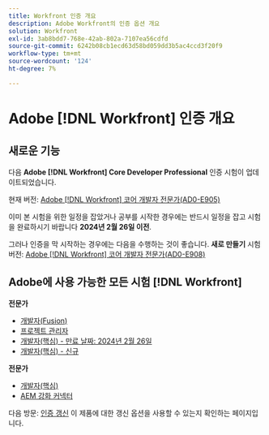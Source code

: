 ```yaml
---
title: Workfront 인증 개요
description: Adobe Workfront의 인증 옵션 개요
solution: Workfront
exl-id: 3ab8bdd7-768e-42ab-802a-7107ea56cdfd
source-git-commit: 6242b08cb1ecd63d58bd059dd3b5ac4ccd3f20f9
workflow-type: tm+mt
source-wordcount: '124'
ht-degree: 7%

---
```


# Adobe [!DNL Workfront] 인증 개요

## 새로운 기능

다음 **Adobe [!DNL Workfront] Core Developer Professional** 인증 시험이 업데이트되었습니다.

현재 버전: [Adobe [!DNL Workfront] 코어 개발자 전문가(AD0-E905)](/help/certifications/aw/aw-core-p-developer.md)

이미 본 시험을 위한 일정을 잡았거나 공부를 시작한 경우에는 반드시 일정을 잡고 시험을 완료하시기 바랍니다 **2024년 2월 26일 이전**.

그러나 인증을 막 시작하는 경우에는 다음을 수행하는 것이 좋습니다. **새로 만들기** 시험 버전: [Adobe [!DNL Workfront] 코어 개발자 전문가(AD0-E908)](/help/certifications/aw/aw-core-p-developer-23-12.md)

## Adobe에 사용 가능한 모든 시험 [!DNL Workfront]

**전문가**

* [개발자(Fusion)](/help/certifications/aw/aw-fusion-p-developer.md) <!--AD0-E902-->
* [프로젝트 관리자](/help/certifications/aw/aw-p-project-manager.md) <!--AD0-E903-->
* [개발자(핵심) - 만료 날짜: 2024년 2월 26일](/help/certifications/aw/aw-core-p-developer.md) <!--AD0-E905-->
* [개발자(핵심) - 신규](/help/certifications/aw/aw-core-p-developer-23-12.md) <!--AD0-E908-->

**전문가**

* [개발자(핵심)](/help/certifications/aw/aw-core-e-developer-23-08.md) <!--AD0-E907-->
* [AEM 강화 커넥터](/help/certifications/aw/aw-aem-e-connector.md) <!--AD0-E906-->

다음 방문: [인증 갱신](/help/certifications/renew.md) 이 제품에 대한 갱신 옵션을 사용할 수 있는지 확인하는 페이지입니다.

